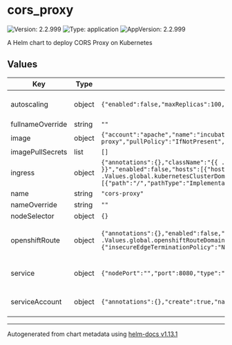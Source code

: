 <!--
   Licensed to the Apache Software Foundation (ASF) under one
   or more contributor license agreements.  See the NOTICE file
   distributed with this work for additional information
   regarding copyright ownership.  The ASF licenses this file
   to you under the Apache License, Version 2.0 (the
   "License"); you may not use this file except in compliance
   with the License.  You may obtain a copy of the License at
     http://www.apache.org/licenses/LICENSE-2.0
   Unless required by applicable law or agreed to in writing,
   software distributed under the License is distributed on an
   "AS IS" BASIS, WITHOUT WARRANTIES OR CONDITIONS OF ANY
   KIND, either express or implied.  See the License for the
   specific language governing permissions and limitations
   under the License.
-->

# cors_proxy

![Version: 2.2.999](https://img.shields.io/badge/Version-2.2.999-informational?style=flat-square) ![Type: application](https://img.shields.io/badge/Type-application-informational?style=flat-square) ![AppVersion: 2.2.999](https://img.shields.io/badge/AppVersion-2.2.999-informational?style=flat-square)

A Helm chart to deploy CORS Proxy on Kubernetes

## Values

| Key              | Type   | Default                                                                                                                                                                                                                                         | Description                                                                                                                              |
| ---------------- | ------ | ----------------------------------------------------------------------------------------------------------------------------------------------------------------------------------------------------------------------------------------------- | ---------------------------------------------------------------------------------------------------------------------------------------- |
| autoscaling      | object | `{"enabled":false,"maxReplicas":100,"minReplicas":1,"targetCPUUtilizationPercentage":80}`                                                                                                                                                       | CORS Proxy HorizontalPodAutoscaler configuration (https://kubernetes.io/docs/tasks/run-application/horizontal-pod-autoscale/)            |
| fullnameOverride | string | `""`                                                                                                                                                                                                                                            | Overrides charts full name                                                                                                               |
| image            | object | `{"account":"apache","name":"incubator-kie-cors-proxy","pullPolicy":"IfNotPresent","registry":"docker.io","tag":"main"}`                                                                                                                        | Image source configuration for the CORS Proxy image                                                                                      |
| imagePullSecrets | list   | `[]`                                                                                                                                                                                                                                            | Pull secrets used when pulling CORS Proxy image                                                                                          |
| ingress          | object | `{"annotations":{},"className":"{{ .Values.global.kubernetesIngressClass }}","enabled":false,"hosts":[{"host":"cors-proxy.{{ .Values.global.kubernetesClusterDomain }}","paths":[{"path":"/","pathType":"ImplementationSpecific"}]}],"tls":[]}` | CORS Proxy Ingress configuration (https://kubernetes.io/docs/concepts/services-networking/ingress/)                                      |
| name             | string | `"cors-proxy"`                                                                                                                                                                                                                                  | The CORS Proxy application name                                                                                                          |
| nameOverride     | string | `""`                                                                                                                                                                                                                                            | Overrides charts name                                                                                                                    |
| nodeSelector     | object | `{}`                                                                                                                                                                                                                                            |                                                                                                                                          |
| openshiftRoute   | object | `{"annotations":{},"enabled":false,"host":"cors-proxy.{{ .Values.global.openshiftRouteDomain }}","tls":{"insecureEdgeTerminationPolicy":"None","termination":"edge"}}`                                                                          | CORS Proxy OpenShift Route configuration (https://docs.openshift.com/container-platform/4.14/networking/routes/route-configuration.html) |
| service          | object | `{"nodePort":"","port":8080,"type":"ClusterIP"}`                                                                                                                                                                                                | CORS Proxy Service configuration (https://kubernetes.io/docs/concepts/services-networking/service/)                                      |
| serviceAccount   | object | `{"annotations":{},"create":true,"name":""}`                                                                                                                                                                                                    | CORS Proxy ServiceAccount configuration (https://kubernetes.io/docs/concepts/security/service-accounts/)                                 |

---

Autogenerated from chart metadata using [helm-docs v1.13.1](https://github.com/norwoodj/helm-docs/releases/v1.13.1)

